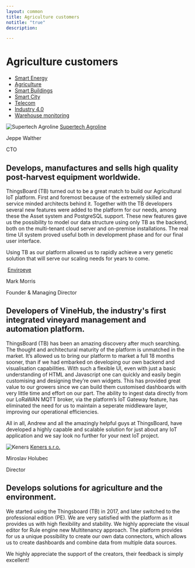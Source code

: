```yaml
---
layout: common
title: Agriculture customers
notitle: "true"
description:

---
```


<h1 class="mainTitle agriculture">Agriculture customers</h1>

<nav class="customers-nav">
    <ul>
        <li>
            <a href="/industries/smart-energy/">Smart Energy</a>
        </li>
        <li>
            <a href="/industries/agriculture/" class="active">Agriculture</a>
        </li>
        <li>
            <a href="/industries/smart-buildings/">Smart Buildings</a>
        </li>
        <li>
            <a href="/industries/smart-city/">Smart City</a>
        </li>
        <li>
            <a href="/industries/telecom/">Telecom</a>
        </li>
        <li>
            <a href="/industries/industry40/">Industry 4.0</a>
        </li>
        <li>
            <a href="/industries/warehouse-monitoring/">Warehouse monitoring</a>
        </li>
    </ul>
</nav>

<div class="customer-block">
    <div class="customer-company">
        <img class="customer-logo" src="/images/customers/supertech-agroline.png" alt="Supertech Agroline">
        <a class="outlink" href="https://www.agrolog.io" alt="Supertech Agroline">Supertech Agroline</a>
    </div>
    <div class="customer-content">
        <div class="person-container">
            <div class="person-title">
                <p class="person-name"> Jeppe Walther </p>
                <p class="person-position"> CTO </p>
            </div>
        </div>
        <h2>
            Develops, manufactures and sells high quality post-harvest equipment worldwide.
        </h2>
        <p>
            ThingsBoard (TB) turned out to be a great match to build our Agricultural IoT platform. 
            First and foremost because of the extremely skilled and service minded architects behind it. 
            Together with the TB developers several new features were added to the platform for our needs, 
            among these the Asset system and PostgreSQL support. 
            These new features gave us the possibility to model our data structure using only TB as the backend, both on the multi-tenant cloud server and on-premise installations.
            The real time UI system proved useful both in development phase and for our final user interface. 
        </p>
        <p>
            Using TB as our platform allowed us to rapidly achieve a very genetic solution that will serve our scaling needs for years to come. 
        </p>
    </div>
</div>

<div class="customer-block">
    <div class="customer-company">
        <img class="customer-logo" src="/images/customers/enviroeye.png" alt="">
        <a class="outlink" href="/industries/agriculture/" alt="Enviroeye">Enviroeye</a>
    </div>
    <div class="customer-content">
        <div class="person-container">
            <div class="person-title">
                <p class="person-name"> Mark Morris </p>
                <p class="person-position"> Founder & Managing Director </p>
            </div>
        </div>
        <h2>
            Developers of VineHub, the industry's first integrated vineyard management and automation platform.
        </h2>
        <p>
            ThingsBoard (TB) has been an amazing discovery after much searching. The thought and architectural maturity of the platform is unmatched in the market. It’s allowed us to bring our platform to market a full 18 months sooner, than if we had embarked on developing our own backend and visualisation capabilities. With such a flexible UI, even with just a basic understanding of HTML and Javascript one can quickly and easily begin customising and designing they’re own widgets. This has provided great value to our growers since we can build them customised dashboards with very little time and effort on our part. The ability to ingest data directly from our LoRaWAN MQTT broker, via the platform’s IoT Gateway feature, has eliminated the need for us to maintain a seperate middleware layer, improving our operational efficiencies.
        </p>
        <p>
            All in all, Andrew and all the amazingly helpful guys at ThingsBoard, have developed a highly capable and scalable solution for just about any IoT application and we say look no further for your next IoT project. 
        </p>
    </div>
</div>

<div class="customer-block">
    <div class="customer-company">
        <img class="customer-logo" src="/images/customers/Keners.png" alt="Keners">
        <a class="outlink" href="https://www.keners.sk/index.php/sk" alt="Keners s.r.o.">Keners s.r.o.</a>
    </div>
    <div class="customer-content">
        <div class="person-container">
            <div class="person-title">
                <p class="person-name"> Miroslav Holubec </p>
                <p class="person-position"> Director </p>
            </div>
        </div>
        <h2>
            Develops solutions for agriculture and the environment.
        </h2>
        <p>
            We started using the Thingsboard (TB) in 2017, and later switched to the professional edition (PE). We are very satisfied with the platform as it provides us with high flexibility and stability. We highly appreciate the visual editor for Rule engine new Multitenancy approach. The platform provides for us a unique possibility to create our own data connectors, which allows us to create dashboards and combine data from multiple data sources.
        </p>
        <p>
            We highly appreciate the support of the creators, their feedback is simply excellent!
        </p>
    </div>
</div>
